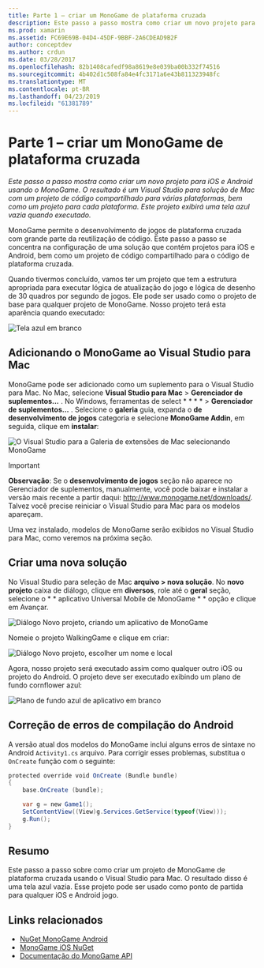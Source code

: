 ```yaml
---
title: Parte 1 – criar um MonoGame de plataforma cruzada
description: Este passo a passo mostra como criar um novo projeto para iOS e Android usando o MonoGame. O resultado é um Visual Studio para solução de Mac com um projeto de código compartilhado para várias plataformas, bem como um projeto para cada plataforma. Este projeto exibirá uma tela azul vazia quando executado.
ms.prod: xamarin
ms.assetid: FC69E69B-04D4-45DF-9BBF-2A6CDEAD9B2F
author: conceptdev
ms.author: crdun
ms.date: 03/28/2017
ms.openlocfilehash: 82b1408cafedf98a8619e8e039ba00b332f74516
ms.sourcegitcommit: 4b402d1c508fa84e4fc3171a6e43b811323948fc
ms.translationtype: MT
ms.contentlocale: pt-BR
ms.lasthandoff: 04/23/2019
ms.locfileid: "61381789"
---
```

# <a name="part-1--creating-a-cross-platform-monogame"></a>Parte 1 – criar um MonoGame de plataforma cruzada

_Este passo a passo mostra como criar um novo projeto para iOS e Android usando o MonoGame. O resultado é um Visual Studio para solução de Mac com um projeto de código compartilhado para várias plataformas, bem como um projeto para cada plataforma. Este projeto exibirá uma tela azul vazia quando executado._

MonoGame permite o desenvolvimento de jogos de plataforma cruzada com grande parte da reutilização de código. Este passo a passo se concentra na configuração de uma solução que contém projetos para iOS e Android, bem como um projeto de código compartilhado para o código de plataforma cruzada.

Quando tivermos concluído, vamos ter um projeto que tem a estrutura apropriada para executar lógica de atualização do jogo e lógica de desenho de 30 quadros por segundo de jogos. Ele pode ser usado como o projeto de base para qualquer projeto de MonoGame. Nosso projeto terá esta aparência quando executado:

![Tela azul em branco](part1-images/image1.png)

## <a name="adding-monogame-to-visual-studio-for-mac"></a>Adicionando o MonoGame ao Visual Studio para Mac

MonoGame pode ser adicionado como um suplemento para o Visual Studio para Mac. No Mac, selecione **Visual Studio para Mac** > **Gerenciador de suplementos...**  . No Windows, ferramentas de select * * * * > **Gerenciador de suplementos...**  . Selecione o **galeria** guia, expanda o **de desenvolvimento de jogos** categoria e selecione **MonoGame Addin**, em seguida, clique em **instalar**:

![O Visual Studio para a Galeria de extensões de Mac selecionando MonoGame](part1-images/image2.png)

> [!IMPORTANT]
> **Observação**: Se o **desenvolvimento de jogos** seção não aparece no Gerenciador de suplementos, manualmente, você pode baixar e instalar a versão mais recente a partir daqui: http://www.monogame.net/downloads/. Talvez você precise reiniciar o Visual Studio para Mac para os modelos apareçam.

Uma vez instalado, modelos de MonoGame serão exibidos no Visual Studio para Mac, como veremos na próxima seção.

## <a name="creating-a-new-solution"></a>Criar uma nova solução

No Visual Studio para seleção de Mac **arquivo > nova solução**. No **novo projeto** caixa de diálogo, clique em **diversos**, role até o **geral** seção, selecione o * * aplicativo Universal Mobile de MonoGame * * opção e clique em Avançar.

![Diálogo Novo projeto, criando um aplicativo de MonoGame](part1-images/image3.png)

Nomeie o projeto WalkingGame e clique em criar:

![Diálogo Novo projeto, escolher um nome e local](part1-images/image4.png)

Agora, nosso projeto será executado assim como qualquer outro iOS ou projeto do Android. O projeto deve ser executado exibindo um plano de fundo cornflower azul:

![Plano de fundo azul de aplicativo em branco](part1-images/image5.png)

## <a name="fixing-android-compile-errors"></a>Correção de erros de compilação do Android

A versão atual dos modelos do MonoGame inclui alguns erros de sintaxe no Android `Activity1.cs` arquivo. Para corrigir esses problemas, substitua o `OnCreate` função com o seguinte:

```csharp
protected override void OnCreate (Bundle bundle)
{
    base.OnCreate (bundle);

    var g = new Game1();
    SetContentView((View)g.Services.GetService(typeof(View)));
    g.Run();
}
```

## <a name="summary"></a>Resumo

Este passo a passo sobre como criar um projeto de MonoGame de plataforma cruzada usando o Visual Studio para Mac. O resultado disso é uma tela azul vazia. Esse projeto pode ser usado como ponto de partida para qualquer iOS e Android jogo.

## <a name="related-links"></a>Links relacionados

- [NuGet MonoGame Android](https://www.nuget.org/packages/MonoGame.Framework.Android/)
- [MonoGame iOS NuGet](https://www.nuget.org/packages/MonoGame.Framework.iOS/)
- [Documentação do MonoGame API](http://www.monogame.net/documentation/?page=main)
